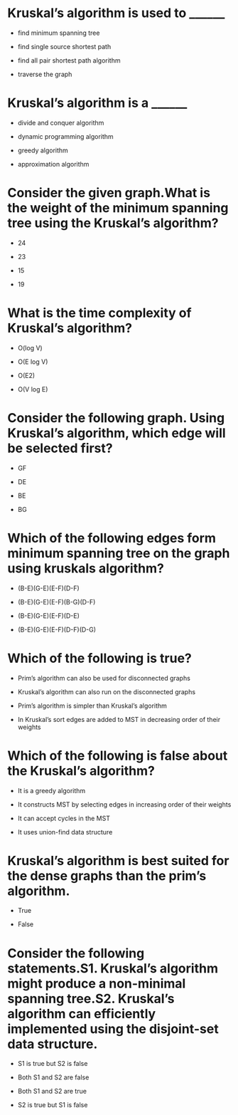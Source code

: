 # Kruskal’s algorithm is used to ______

* find minimum spanning tree

- find  single source shortest path

- find all pair shortest path algorithm

- traverse the graph

# Kruskal’s algorithm is a ______

- divide and conquer algorithm

- dynamic programming algorithm

* greedy algorithm

- approximation algorithm

# Consider the given graph.What is the weight of the minimum spanning tree using the Kruskal’s algorithm?

- 24

- 23

- 15

* 19

# What is the time complexity of Kruskal’s algorithm?

- O(log V)

* O(E log V)

- O(E2)

- O(V log E)

# Consider the following graph. Using Kruskal’s algorithm, which edge will be selected first?

- GF

- DE

* BE

- BG

# Which of the following edges form minimum spanning tree on the graph using kruskals algorithm?

* (B-E)(G-E)(E-F)(D-F)

- (B-E)(G-E)(E-F)(B-G)(D-F)

- (B-E)(G-E)(E-F)(D-E)

- (B-E)(G-E)(E-F)(D-F)(D-G)

# Which of the following is true?

- Prim’s algorithm can also be used for disconnected graphs

* Kruskal’s algorithm can also run on the disconnected graphs

- Prim’s algorithm is simpler than Kruskal’s algorithm

- In Kruskal’s sort edges are added to MST in decreasing order of their weights

# Which of the following is false about the Kruskal’s algorithm?

- It is a greedy algorithm

- It constructs MST by selecting edges in increasing order of their weights

* It can accept cycles in the MST

- It uses union-find data structure

# Kruskal’s algorithm is best suited for the dense graphs than the prim’s algorithm.

- True

* False

# Consider the following statements.S1. Kruskal’s algorithm might produce a non-minimal spanning tree.S2. Kruskal’s algorithm can efficiently implemented using the disjoint-set data structure.

- S1 is true but S2 is false

- Both S1 and S2 are false

- Both S1 and S2 are true

* S2 is true but S1 is false

